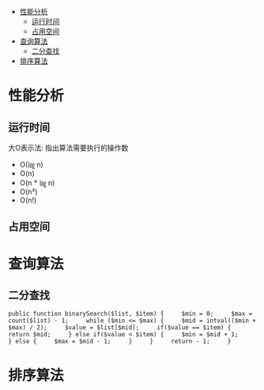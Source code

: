 * [性能分析](#性能分析)
  * [运行时间](#运行时间)
  * [占用空间](#占用空间)
* [查询算法](#查询算法)
  * [二分查找](#二分查找)
* [排序算法](#排序算法)

# 性能分析 #
## 运行时间 ##
大O表示法: 指出算法需要执行的操作数
  - O(㏒ n)
  - O(n)
  - O(n * ㏒ n)
  - O(n²)
  - O(n!)
## 占用空间 ##
# 查询算法 #
## 二分查找 ##
`
public function binarySearch($list, $item) {    
	$min = 0;    
	$max = count($list) - 1;    
	while ($min <= $max) {    
		$mid = intval(($min + $max) / 2);    
		$value = $list[$mid];    
		if($value == $item) {    
			return $mid;    
		} else if($value < $item) {    
			$min = $mid + 1;    
		} else {    
			$max = $mid - 1;    
		}    
	}    
	return - 1;    
}    
`	
# 排序算法 #
